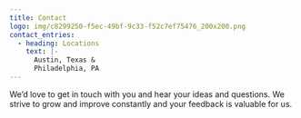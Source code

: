 ```yaml
---
title: Contact
logo: img/c8299250-f5ec-49bf-9c33-f52c7ef75476_200x200.png
contact_entries:
  - heading: Locations
    text: |-
      Austin, Texas & 
      Philadelphia, PA
---
```

We’d love to get in touch with you and hear your ideas and questions. We strive to grow and improve constantly and your feedback
is valuable for us.